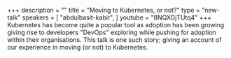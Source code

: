 +++
description = ""
title = "Moving to Kubernetes, or not?"
type = "new-talk"
speakers = [
        "abdulbasit-kabir",
]
youtube = "8NQXGjTUtq4"
+++
Kubernetes has become quite a popular tool as adoption has been growing giving rise to developers "DevOps"  exploring while pushing for adoption within their organisations. This talk is one such story; giving an account of our experience in moving (or not) to Kubernetes.